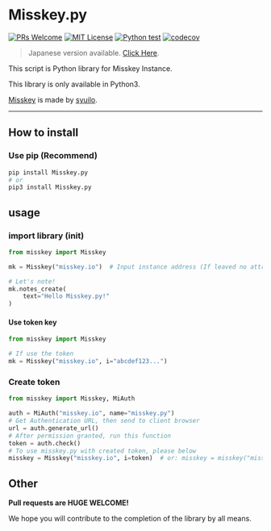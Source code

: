 # Misskey.py

[![PRs Welcome](https://img.shields.io/badge/PRs-welcome-brightgreen.svg?style=flat-square)](http://makeapullrequest.com)
[![MIT License](https://img.shields.io/badge/license-MIT-blue.svg?style=flat)](LICENSE)
[![Python test](https://github.com/YuzuRyo61/Misskey.py/actions/workflows/test.yml/badge.svg)](https://github.com/YuzuRyo61/Misskey.py/actions/workflows/test.yml)
[![codecov](https://codecov.io/gh/YuzuRyo61/Misskey.py/branch/main/graph/badge.svg?token=97A1HJHUMW)](https://codecov.io/gh/YuzuRyo61/Misskey.py)

> Japanese version available. [Click Here](https://github.com/YuzuRyo61/Misskey.py/blob/v2/README-JP.md).

This script is Python library for Misskey Instance.

This library is only available in Python3.

[Misskey](https://github.com/misskey-dev/misskey) is made by [syuilo](https://github.com/syuilo).

---

## How to install

### Use pip (Recommend)

```bash
pip install Misskey.py
# or
pip3 install Misskey.py
```

## usage

### import library (init)

```python
from misskey import Misskey

mk = Misskey("misskey.io")  # Input instance address (If leaved no attribute, it sets "misskey.io")

# Let's note!
mk.notes_create(
    text="Hello Misskey.py!"
)
```

#### Use token key

```python
from misskey import Misskey

# If use the token
mk = Misskey("misskey.io", i="abcdef123...")
```

### Create token

```python
from misskey import Misskey, MiAuth

auth = MiAuth("misskey.io", name="misskey.py")
# Get Authentication URL, then send to client browser
url = auth.generate_url()
# After permission granted, run this function
token = auth.check()
# To use misskey.py with created token, please below
misskey = Misskey("misskey.io", i=token)  # or: misskey = misskey("misskey.io", i=auth.token)
```

## Other

**Pull requests are HUGE WELCOME!**

We hope you will contribute to the completion of the library by all means.
